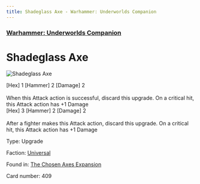```yaml
---
title: Shadeglass Axe - Warhammer: Underworlds Companion
---
```


### [Warhammer: Underworlds Companion](https://guidokessels.github.io/wh-underworlds)

  

# Shadeglass Axe

![Shadeglass Axe](https://warhammerunderworlds.com/wp-content/uploads/sites/6/2018/02/409_ENG.png)

<div class="whu-weapon">[Hex] 1 [Hammer] 2 [Damage] 2</div><br /> When this Attack action is successful, discard this upgrade. On a critical hit, this Attack action has +1 Damage
<div class="whu-weapon">[Hex] 3 [Hammer] 2 [Damage] 2</div><br /> After a fighter makes this Attack action, discard this upgrade. On a critical hit, this Attack action has +1 Damage

Type: Upgrade

Faction: [Universal](https://guidokessels.github.io/wh-underworlds/factions/universal)

Found in: [The Chosen Axes Expansion](https://guidokessels.github.io/wh-underworlds/locations/the-chosen-axes-expansion)

Card number: 409
